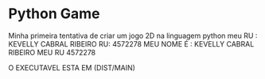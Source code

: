 # Python Game
 Minha primeira tentativa de criar um jogo 2D na linguagem python  meu RU : KEVELLY CABRAL RIBEIRO
RU: 4572278
 MEU NOME É : KEVELLY CABRAL RIBEIRO
MEU RU 4572278

O EXECUTAVEL ESTA EM (DIST/MAIN)
